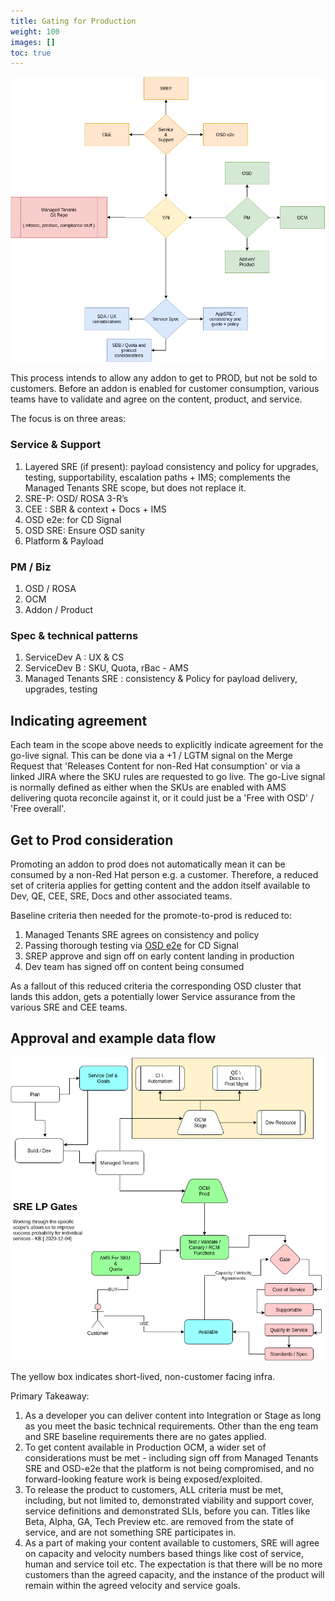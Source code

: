 ```yaml
---
title: Gating for Production
weight: 100
images: []
toc: true
---
```


![Agreements](/Addons-prod-view.png)

This process intends to allow any addon to get to PROD, but not be sold to customers. Before an addon is enabled for
customer consumption, various teams have to validate and agree on the content, product, and service.

The focus is on three areas:

### Service & Support

1. Layered SRE (if present): payload consistency and policy for upgrades,
testing, supportability, escalation paths + IMS; complements the Managed Tenants SRE
scope, but does not replace it.
1. SRE-P: OSD/ ROSA 3-R’s
1. CEE : SBR & context + Docs + IMS
1. OSD e2e: for CD Signal
1. OSD SRE: Ensure OSD sanity
1. Platform & Payload

### PM / Biz

1. OSD / ROSA
1. OCM
1. Addon / Product

### Spec & technical patterns

1. ServiceDev A : UX & CS
1. ServiceDev B : SKU, Quota, rBac - AMS
1. Managed Tenants SRE : consistency & Policy for payload delivery, upgrades, testing

## Indicating agreement

Each team in the scope above needs to explicitly indicate agreement for the go-live signal. This can be done via
a +1 / LGTM signal on the Merge Request that 'Releases Content for non-Red Hat consumption' or via a linked JIRA
where the SKU rules are requested to go live. The go-Live signal is normally defined as either when the SKUs are enabled
with AMS delivering quota reconcile against it, or it could just be a 'Free with OSD' / 'Free overall'.

## Get to Prod consideration

Promoting an addon to prod does not automatically mean it can be consumed by
a non-Red Hat person e.g. a customer. Therefore, a
reduced set of criteria applies for getting content and the addon itself
available to  Dev, QE, CEE, SRE, Docs and other associated teams.

Baseline criteria then needed for the promote-to-prod is reduced to:

1. Managed Tenants SRE agrees on consistency and policy
2. Passing thorough testing via [OSD e2e](https://github.com/openshift/osde2e) for CD Signal
3. SREP approve and sign off on early content landing in production
4. Dev team has signed off on content being consumed

As a fallout of this reduced criteria the corresponding
OSD cluster that lands this addon, gets a potentially lower Service assurance
from the various SRE and CEE teams.

## Approval and example data flow

![Flow](/Addons-Rel-flow.png)

The yellow box indicates short-lived, non-customer facing infra.

Primary Takeaway:

1. As a developer you can deliver content into Integration or Stage as long as you meet the basic technical requirements.
Other than the eng team and SRE baseline requirements there are no gates applied.
1. To get content available in Production OCM, a wider set of considerations must be met - including sign off
from Managed Tenants SRE and OSD-e2e that the platform is not being compromised, and no forward-looking
feature work is being exposed/exploited.
1. To release the product to customers, ALL criteria must be met, including, but not limited to,
demonstrated viability and support cover, service definitions and demonstrated SLIs,
before you can. Titles like Beta, Alpha, GA, Tech
Preview etc. are removed from the state of service, and are not something SRE participates in.
1. As a part of making your content available to customers, SRE will agree on capacity
and velocity numbers based things like cost of service, human and service toil etc.
The expectation is that there will be no more customers than the agreed capacity, and
the instance of the product will remain within the agreed velocity and service goals.
